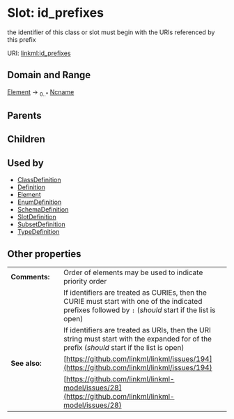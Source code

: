 
# Slot: id_prefixes


the identifier of this class or slot must begin with the URIs referenced by this prefix

URI: [linkml:id_prefixes](https://w3id.org/linkml/id_prefixes)


## Domain and Range

[Element](Element.md) &#8594;  <sub>0..\*</sub> [Ncname](Ncname.md)

## Parents


## Children


## Used by

 * [ClassDefinition](ClassDefinition.md)
 * [Definition](Definition.md)
 * [Element](Element.md)
 * [EnumDefinition](EnumDefinition.md)
 * [SchemaDefinition](SchemaDefinition.md)
 * [SlotDefinition](SlotDefinition.md)
 * [SubsetDefinition](SubsetDefinition.md)
 * [TypeDefinition](TypeDefinition.md)

## Other properties

|  |  |  |
| --- | --- | --- |
| **Comments:** | | Order of elements may be used to indicate priority order |
|  | | If identifiers are treated as CURIEs, then the CURIE must start with one of the indicated prefixes followed by `:` (_should_ start if the list is open) |
|  | | If identifiers are treated as URIs, then the URI string must start with the expanded for of the prefix (_should_ start if the list is open) |
| **See also:** | | [https://github.com/linkml/linkml/issues/194](https://github.com/linkml/linkml/issues/194) |
|  | | [https://github.com/linkml/linkml-model/issues/28](https://github.com/linkml/linkml-model/issues/28) |

